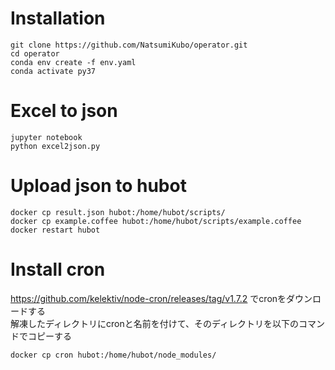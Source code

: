 # Installation
```
git clone https://github.com/NatsumiKubo/operator.git
cd operator
conda env create -f env.yaml
conda activate py37
```

# Excel to json
```
jupyter notebook
python excel2json.py
```

# Upload json to hubot
```
docker cp result.json hubot:/home/hubot/scripts/
docker cp example.coffee hubot:/home/hubot/scripts/example.coffee
docker restart hubot
```

# Install cron
https://github.com/kelektiv/node-cron/releases/tag/v1.7.2 でcronをダウンロードする  
解凍したディレクトリにcronと名前を付けて、そのディレクトリを以下のコマンドでコピーする
```
docker cp cron hubot:/home/hubot/node_modules/
```
